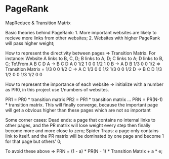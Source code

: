 # PageRank
MapReduce &amp; Transition Matrix

Basic theories behind PageRank:
      1. More important websites are likely to recieve more links from other websites;
      2. Websites with higher PageRank will pass higher weight;
      
How to represent the directivity between pages => Transition Matrix. For instance: Website A links to B, C, D; B links to A,    D; C links to A; D links to B, C;
                To\From    A     B     C     D 
A -> B C D          A      0    1/2    1     0                                   0   1/2  1  0
B -> A D            B     1/3    0     0    1/2        =>  Transition Matrix =  1/3   0   0 1/2
C -> A              C     1/3    0     0    1/2                                 1/3   0   0 1/2
D -> B C            D     1/3   1/2    0     0                                  1/3  1/2  0  0

How to represent the importance of each website => initialize with a number as PR0, in this project use 1/numbers of websites.

  PR1 = PR0 * transition matrix  PR2 = PR1 * transition matrix ... PRN = PR(N-1) * transition matrix.
  This will finally converge, because the important page will get a obvious higher than these pages which are not so important
  
Some corner cases:
        Dead ends: a page that contains no internal links to other pages, and the PR matrix will lose weight every step then                      finally become more and more close to zero;
        Spider Traps: a page only contains link to itself. and the PR matrix will be dominated by one page and become 1 for                      that page but others' 0;
        
To avoid these above => PRN = (1 - a) * PR(N - 1) * Transition Matrix + a * e;
